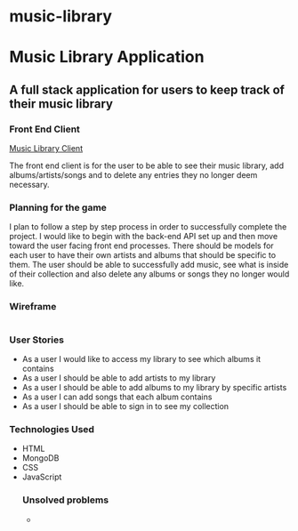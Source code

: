 # music-library

<h1><strong>Music Library Application</strong></h1>
<h2>A full stack application for users to keep track of their music library</h2>

<h3>Front End Client</h3>
<a href="https://github.com/ItsAllDari/music-library-client">Music Library Client</a>
<p>The front end client is for the user to be able to see their music library, add albums/artists/songs and to delete any entries they no longer deem necessary.</p>

<h3>Planning for the game</h3>
<p>I plan to follow a step by step process in order to successfully complete the project. I would like to begin with the back-end API set up and then move toward the user facing front end processes. There should be models for each user to have their own artists and albums that should be specific to them. The user should be able to successfully add music, see what is inside of their collection and also delete any albums or songs they no longer would like.</p>

<h3>Wireframe</h3>
<img src"">

<h3>User Stories</h3>
<ul>
<li>As a user I would like to access my library to see which albums it contains</li>
<li>As a user I should be able to add artists to my library</li>
<li>As a user I should be able to add albums to my library by specific artists</li>
<li>As a user I can add songs that each album contains</li>
<li>As a user I should be able to sign in to see my collection</li>
</ul>

<h3>Technologies Used</h3>
<ul>
<li>HTML</li>
<li>MongoDB</li>
<li>CSS</li>
<li>JavaScript</li>

<h3>Unsolved problems</h3>
<ul>
<li></li>
</ul>
